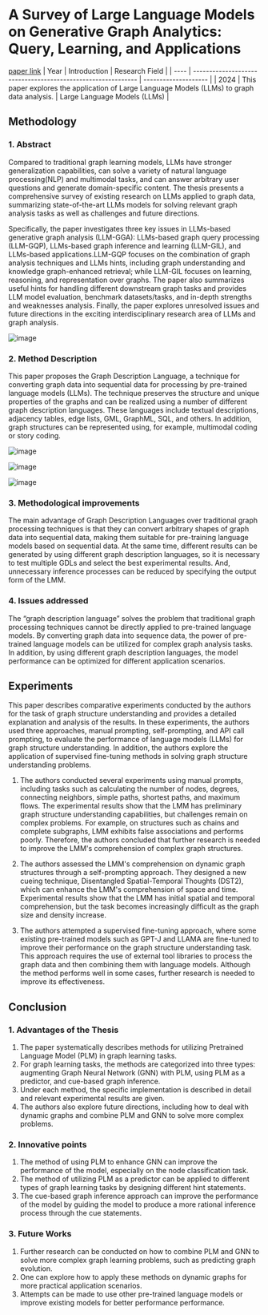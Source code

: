 # A Survey of Large Language Models on Generative Graph Analytics: Query, Learning, and Applications
[paper link](https://arxiv.org/pdf/2404.14809) 
| Year | Introduction                                                         | Research Field                 |
| ---- | ------------------------------------------------------------ | -------------------- |
| 2024 | This paper explores the application of Large Language Models (LLMs) to graph data analysis.          |  Large Language Models (LLMs)         |

## Methodology

### 1. Abstract
Compared to traditional graph learning models, LLMs have stronger generalization capabilities, can solve a variety of natural language processing(NLP) and multimodal tasks, and can answer arbitrary user questions and generate domain-specific content. The thesis presents a comprehensive survey of existing research on LLMs applied to graph data, summarizing state-of-the-art LLMs models for solving relevant graph analysis tasks as well as challenges and future directions. 

Specifically, the paper investigates three key issues in LLMs-based generative graph analysis (LLM-GGA): LLMs-based graph query processing (LLM-GQP), LLMs-based graph inference and learning (LLM-GIL), and LLMs-based applications.LLM-GQP focuses on the combination of graph analysis techniques and LLMs hints, including graph understanding and knowledge graph-enhanced retrieval; while LLM-GIL focuses on learning, reasoning, and representation over graphs. The paper also summarizes useful hints for handling different downstream graph tasks and provides LLM model evaluation, benchmark datasets/tasks, and in-depth strengths and weaknesses analysis. Finally, the paper explores unresolved issues and future directions in the exciting interdisciplinary research area of LLMs and graph analysis.

![image](https://github.com/user-attachments/assets/7b9bb290-86b6-4028-9450-63b0cd348799)

### 2. Method Description 
This paper proposes the Graph Description Language, a technique for converting graph data into sequential data for processing by pre-trained language models (LLMs). The technique preserves the structure and unique properties of the graphs and can be realized using a number of different graph description languages. These languages include textual descriptions, adjacency tables, edge lists, GML, GraphML, SQL, and others. In addition, graph structures can be represented using, for example, multimodal coding or story coding.

![image](https://github.com/user-attachments/assets/d97b349e-368b-4579-aaa6-ab28243a9b04)

![image](https://github.com/user-attachments/assets/f9b0bec3-cc0a-4aa1-8839-e65a762ceadf)

![image](https://github.com/user-attachments/assets/f272eb34-d16a-4b9f-8ef2-2f93089f5065)

### 3. Methodological improvements
The main advantage of Graph Description Languages over traditional graph processing techniques is that they can convert arbitrary shapes of graph data into sequential data, making them suitable for pre-training language models based on sequential data. At the same time, different results can be generated by using different graph description languages, so it is necessary to test multiple GDLs and select the best experimental results. And, unnecessary inference processes can be reduced by specifying the output form of the LMM.

### 4. Issues addressed 
The “graph description language” solves the problem that traditional graph processing techniques cannot be directly applied to pre-trained language models. By converting graph data into sequence data, the power of pre-trained language models can be utilized for complex graph analysis tasks. In addition, by using different graph description languages, the model performance can be optimized for different application scenarios.

## Experiments
This paper describes comparative experiments conducted by the authors for the task of graph structure understanding and provides a detailed explanation and analysis of the results. In these experiments, the authors used three approaches, manual prompting, self-prompting, and API call prompting, to evaluate the performance of language models (LLMs) for graph structure understanding. In addition, the authors explore the application of supervised fine-tuning methods in solving graph structure understanding problems.

  1. The authors conducted several experiments using manual prompts, including tasks such as calculating the number of nodes, degrees, connecting neighbors, simple paths, shortest paths, and maximum flows. The experimental results show that the LMM has preliminary graph structure understanding capabilities, but challenges remain on complex problems. For example, on structures such as chains and complete subgraphs, LMM exhibits false associations and performs poorly. Therefore, the authors concluded that further research is needed to improve the LMM's comprehension of complex graph structures.

  2. The authors assessed the LMM's comprehension on dynamic graph structures through a self-prompting approach. They designed a new cueing technique, Disentangled Spatial-Temporal Thoughts (DST2), which can enhance the LMM's comprehension of space and time. Experimental results show that the LMM has initial spatial and temporal comprehension, but the task becomes increasingly difficult as the graph size and density increase.

  3. The authors attempted a supervised fine-tuning approach, where some existing pre-trained models such as GPT-J and LLAMA are fine-tuned to improve their performance on the graph structure understanding task. This approach requires the use of external tool libraries to process the graph data and then combining them with language models. Although the method performs well in some cases, further research is needed to improve its effectiveness.
  
## Conclusion

### 1. Advantages of the Thesis
  1. The paper systematically describes methods for utilizing Pretrained Language Model (PLM) in graph learning tasks.
  2. For graph learning tasks, the methods are categorized into three types: augmenting Graph Neural Network (GNN) with PLM, using PLM as a predictor, and cue-based graph inference.
  3. Under each method, the specific implementation is described in detail and relevant experimental results are given.
  4. The authors also explore future directions, including how to deal with dynamic graphs and combine PLM and GNN to solve more complex problems.

### 2. Innovative points
  1. The method of using PLM to enhance GNN can improve the performance of the model, especially on the node classification task.
  2. The method of utilizing PLM as a predictor can be applied to different types of graph learning tasks by designing different hint statements.
  3. The cue-based graph inference approach can improve the performance of the model by guiding the model to produce a more rational inference process through the cue statements.

### 3. Future Works
  1. Further research can be conducted on how to combine PLM and GNN to solve more complex graph learning problems, such as predicting graph evolution.
  2. One can explore how to apply these methods on dynamic graphs for more practical application scenarios.
  3. Attempts can be made to use other pre-trained language models or improve existing models for better performance performance.    
